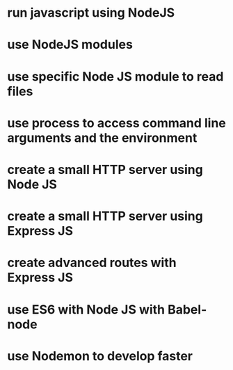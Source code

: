 # run javascript using NodeJS
# use NodeJS modules
# use specific Node JS module to read files
# use process to access command line arguments and the environment
# create a small HTTP server using Node JS
# create a small HTTP server using Express JS
# create advanced routes with Express JS
# use ES6 with Node JS with Babel-node
# use Nodemon to develop faster
